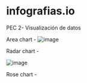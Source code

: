 # infografias.io
PEC 2- Visualización de datos

Area chart - 
![image](https://github.com/AntoniArla97/infografias.io/assets/63235931/326809c0-675c-4056-a62e-3018534c7144)

Radar chart -


![image](https://github.com/AntoniArla97/infografias.io/assets/63235931/0a697724-3788-41be-b084-b9e5a7fef496)


Rose chart -

